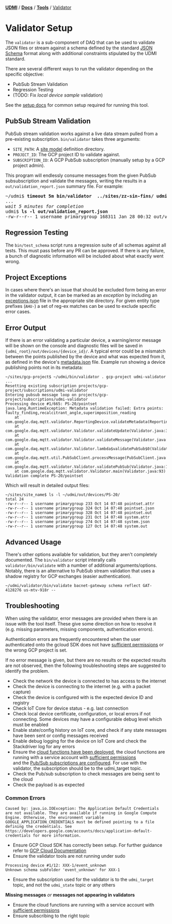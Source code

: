 [**UDMI**](../../) / [**Docs**](../) / [**Tools**](./) / [Validator](#)

# Validator Setup

The `validator` is a sub-component of DAQ that can be used to validate JSON files or stream
against a schema defined by the standard [JSON Schema](https://json-schema.org/) format along
with additional constraints stipulated by the UDMI standard.

There are several different ways to run the validator depending on the specific objective:
* PubSub Stream Validation
* Regression Testing
* (TODO: Fix _local device sample_ validation)

See the [setup docs](setup.md) for common setup required for running this tool.

## PubSub Stream Validation

PubSub stream validation works against a live data stream pulled from a pre-existing subscription.
`bin/validator` takes three arguments:
* `SITE_PATH`: A [site model](../specs/site_model.md) definition directory.
* `PROJECT_ID`: The GCP project ID to validate against.
* `SUBSCRIPTION_ID`: A GCP PubSub subscription (manually setup by a GCP project admin).

This program will endlessly consume messages from the given PubSub subsubscription and validate the messages,
writing the results in a `out/validation_report.json` summary file. For example:
<pre>
~/udmi$ <b>timeout 5m bin/validator  ../sites/zz-sin-fins/ udmi-testing username-debug</b>
...
<em>wait 5 minutes for completion</em>
udmi$ <b>ls -l out/validation_report.json</b>
-rw-r--r-- 1 username primarygroup 168311 Jan 28 00:32 out/validation_report.json
</pre>

## Regression Testing

The `bin/test_schema` script runs a regression suite of all schemas against all tests.
This must pass before any PR can be approved. If there is any failure, a bunch of diagnostic
information will be included about what exactly went wrong.

## Project Exceptions

In cases where there's an issue that should be excluded form being an error in the validator
output, it can be marked as an _exception_ by including an [exceptions.json](exceptions.json)
file in the appropriate site directory. For given entity type prefixes (`AHU-`) a set of
reg-ex matches can be used to exclude specific error cases.

## Error Output

If there is an error validating a particular device, a warning/error message
will be shown on the console and diagnostic files will be saved in
`{udmi_root}/out/devices/{device_id}/`. A typical error could be a mismatch
between the points published by the device and what was expected from it, as
defined in the device's [metadata.json](../specs/metadata.md) file.
Example run showing a device publishing points not in its metadata:

```
~/sites/gcp-project$ ~/udmi/bin/validator . gcp-project udmi-validator
...
Resetting existing subscription projects/gcp-project/subscriptions/udmi-validator
Entering pubsub message loop on projects/gcp-project/subscriptions/udmi-validator
Processing device #1/665: PS-20/pointset
java.lang.RuntimeException: Metadata validation failed: Extra points: faulty_finding,recalcitrant_angle,superimposition_reading
	at com.google.daq.mqtt.validator.ReportingDevice.validateMetadata(ReportingDevice.java:65)
	at com.google.daq.mqtt.validator.Validator.validateUpdate(Validator.java:304)
	at com.google.daq.mqtt.validator.Validator.validateMessage(Validator.java:202)
	at com.google.daq.mqtt.validator.Validator.lambda$validatePubSub$0(Validator.java:185)
	at com.google.daq.mqtt.util.PubSubClient.processMessage(PubSubClient.java:105)
	at com.google.daq.mqtt.validator.Validator.validatePubSub(Validator.java:184)
	at com.google.daq.mqtt.validator.Validator.main(Validator.java:93)
Validation complete PS-20/pointset
```

Which will result in detailed output files:
```
~/sites/site_name$ ls -l ~/udmi/out/devices/PS-20/
total 24
-rw-r--r-- 1 username primarygroup 233 Oct 14 07:48 pointset.attr
-rw-r--r-- 1 username primarygroup 324 Oct 14 07:48 pointset.json
-rw-r--r-- 1 username primarygroup 328 Oct 14 07:48 pointset.out
-rw-r--r-- 1 username primarygroup 231 Oct 14 07:48 system.attr
-rw-r--r-- 1 username primarygroup 274 Oct 14 07:48 system.json
-rw-r--r-- 1 username primarygroup 127 Oct 14 07:48 system.out
```

## Advanced Usage

There's other options available for validation, but they aren't completely documented. The `bin/validator`
script interally calls `validator/bin/validate` with a number of additional arguments/options. Notably,
there is an alternative to PubSub stream validation that uses a shadow registry for GCP exchanges (easier
authentication).

```
~/udmi/validator/bin/validate bacnet-gateway schema reflect GAT-4128276 us-mtv-918r --
```

## Troubleshooting
 
When using the validator, error messages are provided when there is an issue
with the tool itself. These give some direction on how to resolve it
(e.g. missing parameters, missing components, authentication errors).

Authentication errors are frequently encountered when the user authenticated
onto the gcloud SDK does not have [sufficient permissions](../cloud/gcp/cloud_setup.md) 
or the wrong GCP project is set.

If no error message is given, but there are no results or the expected results
are not observed, then the following troubleshooting steps are suggested to
identify the problem.

- Check the network the device is connected to has access to the internet
- Check the device is connecting to the internet (e.g. with a packet capture)
- Check the device is configured with is the expected device ID and registry
- Check IoT Core for device status - e.g. last connection
- Check local device certificate, configuration, or local errors if not connecting. 
  Some devices may have a configurable debug level which must be enabled
- Enable state/config history on IoT core, and check if any state messages have
  been sent or config messages received
- Enable debug logging for the device on IoT Core and check the Stackdriver log
  for any errors
- Ensure the [cloud functions have been deployed](../cloud/gcp/UDMS.md), the cloud functions
  are running with a service account with [sufficient permissions](../cloud/gcp/cloud_setup.md)  
  and the [Pub/Sub subscriptions are configured](../cloud/gcp/cloud_setup.md). For use with the 
  validator, the subscription should be to the udmi_target topic. 
- Check the Pub/sub subscription to check messages are being sent to the cloud 
- Check the payload is as expected

### Common Errors

```
Caused by: java.io.IOException: The Application Default Credentials are not available. They are available if running in Google Compute Engine. Otherwise, the environment variable GOOGLE_APPLICATION_CREDENTIALS must be defined pointing to a file defining the credentials. See https://developers.google.com/accounts/docs/application-default-credentials for more information.
```
- Ensure GCP Cloud SDK has correctly been setup. For further guidance refer to [GCP Cloud Documentation](https://cloud.google.com/docs/authentication/production)
- Ensure the validator tools are not running under sudo 

```
Processing device #1/12: XXX-1/event_unknown
Unknown schema subFolder 'event_unknown' for XXX-1
```
- Ensure the subscription used for the validator is to the `udmi_target` topic,
  and not the `udmi_state` topic or any others

**Missing messages** _or_ **messages not appearing in validators**
- Ensure the cloud functions are running with a service account with [sufficient
  permissions](../cloud/gcp/cloud_setup.md)  
- Ensure subscribing to the right topic